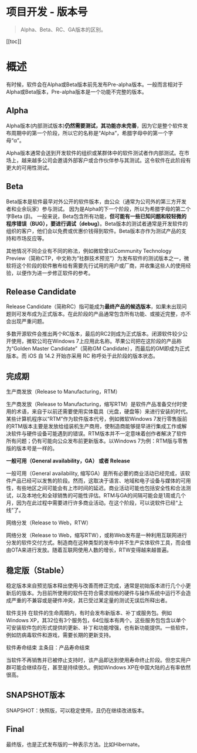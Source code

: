 # 项目开发 - 版本号

> Alpha、Beta、RC、GA版本的区别。

[[toc]]

# 概述

有时候，软件会在Alpha或Beta版本前先发布Pre-alpha版本。一般而言相对于Alpha或Beta版本，Pre-alpha版本是一个功能不完整的版本。

## Alpha

Alpha版本(内部测试版本)**仍然需要测试，其功能亦未完善**，因为它是整个软件发布周期中的第一个阶段，所以它的名称是“Alpha”，希腊字母中的第一个字母“α”。

Alpha版本通常会送到开发软件的组织或某群体中的软件测试者作内部测试。在市场上，越来越多公司会邀请外部客户或合作伙伴参与其测试。这令软件在此阶段有更大的可用性测试。

## Beta

Beta版本是软件最早对外公开的软件版本，由公众（通常为公司外的第三方开发者和业余玩家）参与测试。 因为是Alpha的下一个阶段，所以为希腊字母的第二个字Beta (β)。 一般来说，Beta包含所有功能，**但可能有一些已知问题和较轻微的程序错误（BUG），要进行调试（debug）**。Beta版本的测试者通常是开发软件的组织的客户，他们会以免费或优惠价钱得到软件。Beta版本亦作为测试产品的支持和市场反应等。

其他情况不同企业有不同的称法，例如微软曾以Community Technology Preview（简称CTP，中文称为“社群技术预览”）为发布软件的测试版本之一，微软将这个阶段的软件散布给有需要先行试用的用户或厂商，并收集这些人的使用经验，以便作为进一步修正软件的参考。

## Release Candidate

Release Candidate（简称RC）指可能成为**最终产品的候选版本**，如果未出现问题则可发布成为正式版本。在此阶段的产品通常包含所有功能、或接近完整，亦不会出现严重问题。

多数开源软件会推出两个RC版本，最后的RC2则成为正式版本。闭源软件较少公开使用，微软公司在Windows 7上应用此名称。苹果公司把在这阶段的产品称为“Golden Master Candidate”（简称GM Candidate），而最后的GM即成为正式版本。而 iOS 自 14.2 开始亦采用 RC 称呼处于此阶段的版本状态。

## 完成期

生产商发放（Release to Manufacturing，RTM）

生产商发放（Release to Manufacturing，缩写RTM）是软件产品准备交付时使用的术语，来自于以前还需要使用实体载具（光盘，硬盘等）来进行安装的时代。某些计算机程序以“RTM”作为软件版本代号，例如微软Windows 7发行零售版前的RTM版本主要是发放给组装机生产商用，使制造商能够提早进行集成工作或解决软件与硬件设备可能遇到的错误。RTM版本并不一定意味着创作者解决了软件所有问题；仍有可能向公众发布前更新版本。以Windows 7为例：RTM版与零售版的版本号是一样的。

**一般可用（General availability，GA） 或者 Release**

一般可用（General availability, 缩写GA）是所有必要的商业活动已经完成，该软件产品已经可以发售的阶段。然而，这取决于语言、地域和电子设备与媒体的可用性，有些地区之间可能会有上市时间的延迟。商业活动可能也包括安全性和合法测试，以及本地化和全球销售的可能性评估。RTM与GA的间隔可能会是1周或几个月，因为在此过程中需要进行许多商业活动。在这个阶段，可以说软件已经“上线”了。

网络分发（Release to Web，RTW）

网络分发（Release to Web，缩写RTW），或称Web发布是一种利用互联网进行分发的软件交付方式。制造商在这种类型的发布中并不生产实体软件工具，而会借由OTA来进行发放。随着互联网使用人数的增长，RTW变得越来越普遍。

## 稳定版（Stable）

稳定版本来自预览版本释出使用与改善而修正完成，通常是初始版本进行几个小更新后的版本。为目前所使用的软件在符合需求规格的硬件与操作系统中运行不会造成严重的不兼容或是硬件冲突，其已受过某定量的测试无误后所释出者。

软件支持
在软件的生命周期内，有时会发布新版本、补丁或服务包。例如Windows XP，其32位有3个服务包，64位版本有两个。这些服务包包含以单个可安装软件包的形式提供的更新、补丁和功能增强，也有新功能提供。一些软件，例如防病毒软件和游戏，需要长期的更新支持。

软件寿命结束
主条目：产品寿命结束

当软件不再销售并已被停止支持时，该产品即达到使用寿命终止阶段。但忠实用户群可能会继续存在，甚至是持续很久。例如Windows XP在中国大陆的占有率依然很高。

## SNAPSHOT版本

SNAPSHOT：快照版，可以稳定使用，且仍在继续改进版本。

## Final

最终版，也是正式发布版的一种表示方法。比如Hibernate。

